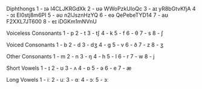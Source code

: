 Diphthongs
1 - ɪə	I4CLJKRGdXk
2 - ʊə	WWoPzkUIoQc
3 - aɪ	yR8bGtvKfjA
4 - ɔɪ	EI0stj8m6PI
5 - əʊ	n2lJsznHzYQ
6 - eə	QePebeTYD14
7 - aʊ	F2XXL7JT600
8 - eɪ	iDGKm1mNVnU

Voiceless Consonants
1 - p
2 - t
3 - tʃ
4 - k
5 - f
6 - θ
7 - s
8 - ʃ

Voiced Consonants
1 - b
2 - d
3 - dʒ
4 - g
5 - v
6 - ð
7 - z
8 - ʒ

Other Consonants
1 - m
2 - n
3 - ŋ
4 - h
5 - l
6 - r
7 - w
8 - j

Short Vowels
1 - ɪ
2 - ʊ
3 - ʌ
4 - ɒ
5 - ə
6 - e
7 - æ

Long Vowels
1 - iː
2 - uː
3 - ɑː
4 - ɔː
5 - ɜː
